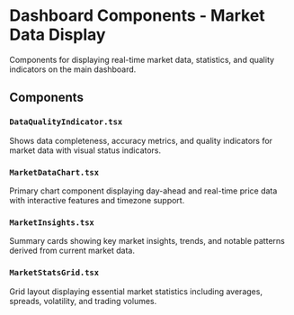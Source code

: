 # Dashboard Components - Market Data Display

Components for displaying real-time market data, statistics, and quality indicators on the main dashboard.

## Components

### `DataQualityIndicator.tsx`

Shows data completeness, accuracy metrics, and quality indicators for market data with visual status indicators.

### `MarketDataChart.tsx`

Primary chart component displaying day-ahead and real-time price data with interactive features and timezone support.

### `MarketInsights.tsx`

Summary cards showing key market insights, trends, and notable patterns derived from current market data.

### `MarketStatsGrid.tsx`

Grid layout displaying essential market statistics including averages, spreads, volatility, and trading volumes.
